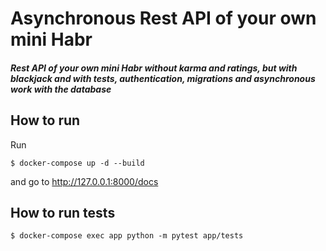 # Asynchronous Rest API of your own mini Habr

##### Rest API of your own mini Habr without karma and ratings, but with blackjack and with tests, authentication, migrations and asynchronous work with the database

## How to run

Run

````
$ docker-compose up -d --build
````

and go to http://127.0.0.1:8000/docs

## How to run tests

````
$ docker-compose exec app python -m pytest app/tests
````
